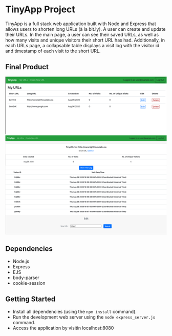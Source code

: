 # TinyApp Project

TinyApp is a full stack web application built with Node and Express that allows users to shorten long URLs (à la bit.ly). A user can create and update their URLs. In the main page, a user can see their saved URLs, as well as how many visits and unique visitors their short URL has had. Additionally, in each URLs page, a collapsable table displays a visit log with the visitor id and timestamp of each visit to the short URL.

## Final Product

!["Screenshot of My URLs Page"](https://github.com/cangoman/tinyapp/blob/master/docs/my_urls.png?raw=true)
!["Screenshot of Short URL Page showing the visit log"](https://github.com/cangoman/tinyapp/blob/master/docs/visit_log.png?raw=true)

## Dependencies

- Node.js
- Express
- EJS
- body-parser
- cookie-session

## Getting Started

- Install all dependencies (using the `npm install` command).
- Run the development web server using the `node express_server.js` command.
- Access the application by visitin localhost:8080